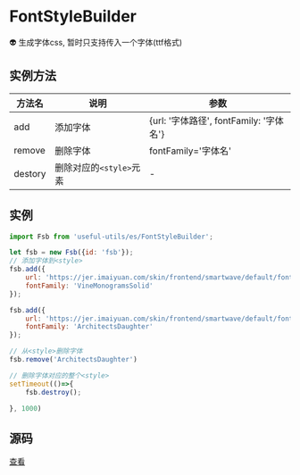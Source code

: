 # FontStyleBuilder
:alien: 生成字体css, 暂时只支持传入一个字体(ttf格式)

## 实例方法 
| 方法名 | 说明 | 参数| 
| --- | --- | --- |
| add | 添加字体 | {url: '字体路径', fontFamily: '字体名'} |
| remove | 删除字体 | fontFamily='字体名' |
| destory | 删除对应的`<style>`元素 | - |

## 实例 
``` javascript
import Fsb from 'useful-utils/es/FontStyleBuilder';

let fsb = new Fsb({id: 'fsb'});
// 添加字体到<style>
fsb.add({
    url: 'https://jer.imaiyuan.com/skin/frontend/smartwave/default/fonts/VineMonogramsSolid.ttf', 
    fontFamily: 'VineMonogramsSolid'
});

fsb.add({
    url: 'https://jer.imaiyuan.com/skin/frontend/smartwave/default/fonts/ArchitectsDaughter.ttf', 
    fontFamily: 'ArchitectsDaughter'
});

// 从<style>删除字体
fsb.remove('ArchitectsDaughter')

// 删除字体对应的整个<style>
setTimeout(()=>{
    fsb.destroy();

}, 1000)
```

## 源码
[查看](https://github.com/383514580/useful-utils/blob/master/src/FontStyleBuilder.ts)
